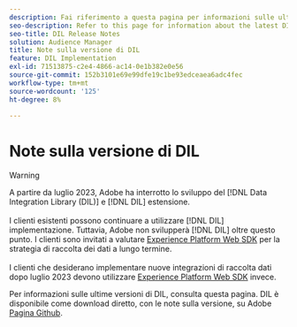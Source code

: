 ```yaml
---
description: Fai riferimento a questa pagina per informazioni sulle ultime versioni di DIL
seo-description: Refer to this page for information about the latest DIL releases
seo-title: DIL Release Notes
solution: Audience Manager
title: Note sulla versione di DIL
feature: DIL Implementation
exl-id: 71513875-c2e4-4866-ac14-0e1b382e0e56
source-git-commit: 152b3101e69e99dfe19c1be93edceaea6adc4fec
workflow-type: tm+mt
source-wordcount: '125'
ht-degree: 8%

---
```


# Note sulla versione di DIL

>[!WARNING]
>
>A partire da luglio 2023, Adobe ha interrotto lo sviluppo del [!DNL Data Integration Library (DIL)] e [!DNL DIL] estensione.
><br><br>
>I clienti esistenti possono continuare a utilizzare [!DNL DIL] implementazione. Tuttavia, Adobe non svilupperà [!DNL DIL] oltre questo punto. I clienti sono invitati a valutare [Experience Platform Web SDK](https://experienceleague.adobe.com/docs/experience-platform/edge/home.html?lang=en) per la strategia di raccolta dei dati a lungo termine.
><br><br>
>I clienti che desiderano implementare nuove integrazioni di raccolta dati dopo luglio 2023 devono utilizzare [Experience Platform Web SDK](https://experienceleague.adobe.com/docs/experience-platform/edge/home.html?lang=en) invece.

Per informazioni sulle ultime versioni di DIL, consulta questa pagina. DIL è disponibile come download diretto, con le note sulla versione, su Adobe [Pagina Github](https://github.com/Adobe-Marketing-Cloud/dil/releases).
